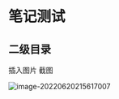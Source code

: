 # 笔记测试

## 二级目录

插入图片 截图

![image-20220620215617007](/home/yuejiutao/.config/Typora/typora-user-images/image-20220620215617007.png)